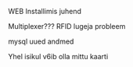 WEB
Installimis juhend

Multiplexer??? RFID lugeja probleem


mysql uued andmed

Yhel isikul v6ib olla mittu kaarti
